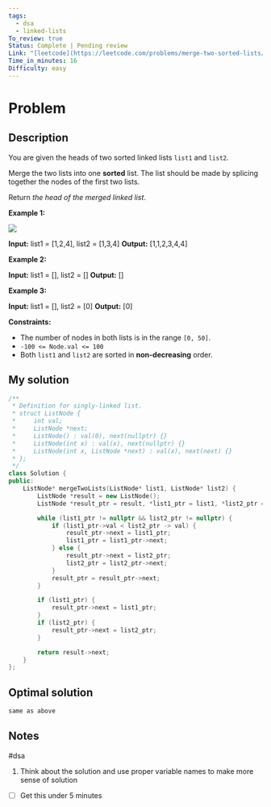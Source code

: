 ```yaml
---
tags:
  - dsa
  - linked-lists
To_review: true
Status: Complete | Pending review
Link: "[leetcode](https://leetcode.com/problems/merge-two-sorted-lists/)"
Time_in_minutes: 16
Difficulty: easy
---
```

# Problem
## Description
You are given the heads of two sorted linked lists `list1` and `list2`.

Merge the two lists into one **sorted** list. The list should be made by splicing together the nodes of the first two lists.

Return _the head of the merged linked list_.

**Example 1:**

![](https://assets.leetcode.com/uploads/2020/10/03/merge_ex1.jpg)

**Input:** list1 = [1,2,4], list2 = [1,3,4]
**Output:** [1,1,2,3,4,4]

**Example 2:**

**Input:** list1 = [], list2 = []
**Output:** []

**Example 3:**

**Input:** list1 = [], list2 = [0]
**Output:** [0]

**Constraints:**

- The number of nodes in both lists is in the range `[0, 50]`.
- `-100 <= Node.val <= 100`
- Both `list1` and `list2` are sorted in **non-decreasing** order.
## My solution
```cpp
/**
 * Definition for singly-linked list.
 * struct ListNode {
 *     int val;
 *     ListNode *next;
 *     ListNode() : val(0), next(nullptr) {}
 *     ListNode(int x) : val(x), next(nullptr) {}
 *     ListNode(int x, ListNode *next) : val(x), next(next) {}
 * };
 */
class Solution {
public:
    ListNode* mergeTwoLists(ListNode* list1, ListNode* list2) {
        ListNode *result = new ListNode();
        ListNode *result_ptr = result, *list1_ptr = list1, *list2_ptr = list2;

        while (list1_ptr != nullptr && list2_ptr != nullptr) {
            if (list1_ptr->val < list2_ptr -> val) {
                result_ptr->next = list1_ptr;
                list1_ptr = list1_ptr->next;
            } else {
                result_ptr->next = list2_ptr;
                list2_ptr = list2_ptr->next;
            }
            result_ptr = result_ptr->next;
        }

        if (list1_ptr) {
            result_ptr->next = list1_ptr;
        }
        if (list2_ptr) {
            result_ptr->next = list2_ptr;
        }

        return result->next;
    }
};
```
## Optimal solution
```cpp
same as above
```
## Notes
#dsa
1. Think about the solution and use proper variable names to make more sense of solution
- [ ] Get this under 5 minutes